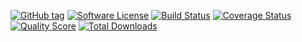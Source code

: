 
[![GitHub tag](https://img.shields.io/github/tag/funivan/gallery.svg?style=flat-square)](https://github.com/funivan/gallery/tags)
[![Software License](https://img.shields.io/badge/license-MIT-brightgreen.svg?style=flat-square)](LICENSE.md)
[![Build Status](https://img.shields.io/travis/funivan/gallery/master.svg?style=flat-square)](https://travis-ci.org/funivan/gallery)
[![Coverage Status](https://img.shields.io/scrutinizer/coverage/g/funivan/gallery.svg?style=flat-square)](https://scrutinizer-ci.com/g/funivan/gallery/code-structure)
[![Quality Score](https://img.shields.io/scrutinizer/g/funivan/gallery.svg?style=flat-square)](https://scrutinizer-ci.com/g/funivan/gallery)
[![Total Downloads](https://img.shields.io/packagist/dt/funivan/php-tokenizer.svg?style=flat-square)](https://packagist.org/packages/funivan/php-tokenizer)
